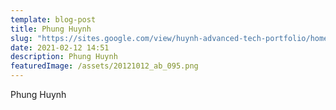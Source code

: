 ```yaml
---
template: blog-post
title: Phung Huynh
slug: "https://sites.google.com/view/huynh-advanced-tech-portfolio/home "
date: 2021-02-12 14:51
description: Phung Huynh
featuredImage: /assets/20121012_ab_095.png
---
```

Phung Huynh